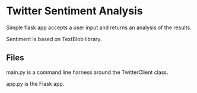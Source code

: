 # Twitter Sentiment Analysis

Simple flask app accepts a user input and returns an analysis of the results.

Sentiment is based on TextBlob library.  

## Files

main.py is a command line harness around the TwitterClient class.  

app.py is the Flask app.  
